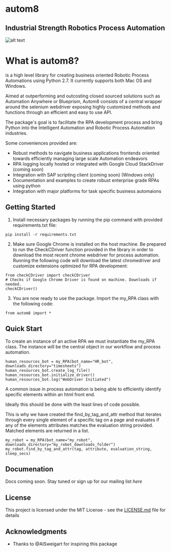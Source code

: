 # autom8
## Industrial Strength Robotics Process Automation
![alt text](https://github.com/dkatz23238/autom8/blob/master/img/autom8.jpg)
# What is autom8?
is a high level library for creating business oriented Robotic Process Automations using Python 2.7. It currently supports both Mac OS and Windows.


Aimed at outperforming and outcosting closed sourced solutions such as Automation Anywhere or Blueprism, Autom8 consists of a central wrapper around the selenium webdriver exposing highly customized methods and functions through an efficient and easy to use API.

The package's goal is to facilitate the RPA development process and bring Python into the Intelligent Automation and Robotic Process Automation industries.

Some conveniences  provided are:
 - Robust methods to navigate business applications frontends oriented towards efficiently managing large scale Automation endeavors
 - RPA logging locally hosted or integrated with Google Cloud StackDriver (coming soon)
 - Integration with SAP scripting client (coming soon) (Windows only)
 - Documentation and examples to create robust enterprise grade RPAs using python
 - Integration with major platforms for task specific business automaions

## Getting Started


 1) Install necessary packages by running the pip command with provided requirements.txt file:
```
pip install -r requirements.txt
```

2) Make sure Google Chrome is installed on the host machine. Be prepared to run the CheckCDriver function provided in the library in order to download the most recent chrome webdriver for process automation. Running the following code will download the latest chromedriver and customize extensions optimized for RPA development:
 ```
from checkCDriver import checkCDriver
# Checks if Google Chrome Driver is found on machine. Downloads if needed.
checkCDriver()
```

3) You are now ready to use the package. Import the my_RPA class with the following code:
```
from autom8 import *
```

## Quick Start

To create an instance of an active RPA we must instantiate the my_RPA class. The instance will be the central object in our workflow and process automation.


```
human_resources_bot = my_RPA(bot_name="HR_bot", downloads_directory="timesheets")
human_resources_bot.create_log_file()
human_resources_bot.initialize_driver()
human_resources_bot.log("WebDriver Initiated")
```

A common issue in process automation is being able to efficiently identify specific elements within an html front end.

Ideally this should be done with the least lines of code possible.

This is why we have created the find_by_tag_and_attr method that iterates through every single element of a specific tag on a page and evaluates if any of the elements attributes matches the evaluation string provided. Matched elements are returned in a list.
```
my_robot = my_RPA(bot_name="my_robot", downloads_directory="my_robot_downloads_folder")
my_robot.find_by_tag_and_attr(tag, attribute, evaluation_string, sleep_secs)
```
## Documenation

Docs coming soon. Stay tuned or sign up for our mailing list *here*

## License

This project is licensed under the MIT License - see the [LICENSE.md](LICENSE.md) file for details

## Acknowledgments

* Thanks to @AlSweigart for inspiring this package
